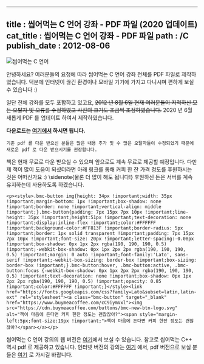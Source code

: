 --------------
title : 씹어먹는 C 언어 강좌 - PDF 파일 (2020 업데이트)
cat_title : 씹어먹는 C 언어 강좌 - PDF 파일
path : /C
publish_date : 2012-08-06
--------------

![씹어먹는 C 언어](/img/ChewingClogo.png)

안녕하세요? 여러분들의 요청에 따라 씹어먹는 C 언어 강좌 전체를 PDF 파일로 제작하였습니다. 덕분에 인터넷이 끊긴 환경이나 모바일 기기에 가지고 다니시며 편하게 보실 수 있습니다 :)


일단 전체 강좌를 모두 포함하고 있고요, ~~2012 년 8월 6일 현재 여러분들이 지적하신 모든 오탈자 및 오류를 수정하였고 사진의 크기도 조금씩 조정하였습니다.~~ 2020 년 6월 새롭게 PDF 를 업데이트 하여서 제작하였습니다.

**다운로드는 [여기에서](https://github.com/kev0960/ModooCode/raw/master/book/c/main.pdf) 하시면 됩니다.**

```lec-warning
기존 pdf 를 다운 받으신 분들은 많은 내용 추가 및 수 많은 오탈자들이 수정되었기 때문에 새로운 pdf 로 다운 받으시기를 권장합니다.
```

책은 현재 무료로 다운 받으실 수 있으며 앞으로도 계속 무료로 제공할 예정입니다. 다만 제 책이 많이 도움이 되셨더라면 아래 링크를 통해 커피 한 잔 가격 정도를 후원하시는 것은 어떠신가요 :) \sidenote{물론 더 많이 해도 됩니다!} 후원하신 돈은 서버를 계속 유지하는데 사용하도록 하겠습니다.

```embed
<p><style>.bmc-button img{height: 34px !important;width: 35px !important;margin-bottom: 1px !important;box-shadow: none !important;border: none !important;vertical-align: middle !important;}.bmc-button{padding: 7px 15px 7px 10px !important;line-height: 35px !important;height:51px !important;text-decoration: none !important;display:inline-flex !important;color:#FFFFFF !important;background-color:#FF813F !important;border-radius: 5px !important;border: 1px solid transparent !important;padding: 7px 15px 7px 10px !important;font-size: 20px !important;letter-spacing:-0.08px !important;box-shadow: 0px 1px 2px rgba(190, 190, 190, 0.5) !important;-webkit-box-shadow: 0px 1px 2px 2px rgba(190, 190, 190, 0.5) !important;margin: 0 auto !important;font-family:'Lato', sans-serif !important;-webkit-box-sizing: border-box !important;box-sizing: border-box !important;}.bmc-button:hover, .bmc-button:active, .bmc-button:focus {-webkit-box-shadow: 0px 1px 2px 2px rgba(190, 190, 190, 0.5) !important;text-decoration: none !important;box-shadow: 0px 1px 2px 2px rgba(190, 190, 190, 0.5) !important;opacity: 0.85 !important;color:#FFFFFF !important;}</style><link href="https://fonts.googleapis.com/css?family=Lato&subset=latin,latin-ext" rel="stylesheet"><a class="bmc-button" target="_blank" href="https://www.buymeacoffee.com/cC9iymVxl"><img src="https://cdn.buymeacoffee.com/buttons/bmc-new-btn-logo.svg" alt="책이 마음에 든다면 커피 한잔 정도는 괜찮잖아?"><span style="margin-left:5px;font-size:19px !important;">책이 마음에 든다면 커피 한잔 정도는 괜찮잖아?</span></a></p>
```

씹어먹는 C 언어 강의의 웹 버전은 [여기](/231)에서 보실 수 있습니다. 참고로 씹어먹는 C++ 역시 pdf 로 제공하고 있습니다. 인터넷 버전의 강의는 [여기](/135) 에서, pdf 버전으로 보실 분들은 [여기](/312) 로 가시길 바랍니다.